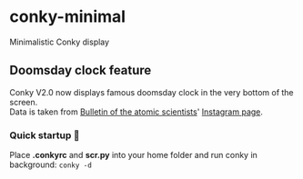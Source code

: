 # conky-minimal
Minimalistic Conky display

## Doomsday clock feature
Conky V2.0 now displays famous doomsday clock in the very bottom of the screen.\
Data is taken from [Bulletin of the atomic scientists](https://thebulletin.org/doomsday-clock/past-statements/)' [Instagram page](https://www.instagram.com/bulletinoftheatomicscientists/).

### Quick startup   :cactus:
Place __.conkyrc__ and __scr.py__ into your home folder and run conky in background: `conky -d`
